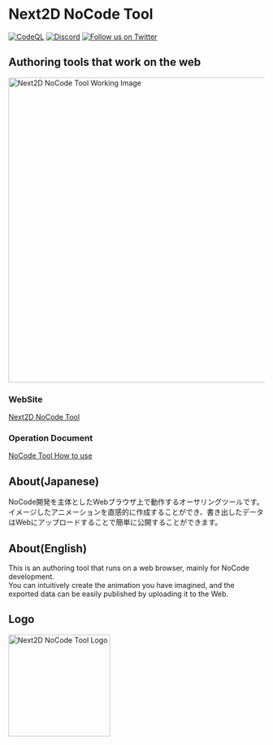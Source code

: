 Next2D NoCode Tool
=============
[![CodeQL](https://github.com/Next2D/tool.next2d.app/actions/workflows/codeql-analysis.yml/badge.svg)](https://github.com/Next2D/tool.next2d.app/actions/workflows/codeql-analysis.yml)
[![Discord](https://img.shields.io/discord/812136803506716713?label=Discord&logo=discord)](https://discord.gg/6c9rv5Uns5)
[![Follow us on Twitter](https://img.shields.io/twitter/follow/Next2D?label=Follow&style=social)](https://twitter.com/intent/user?screen_name=Next2D)

## Authoring tools that work on the web
<img src="https://tool.next2d.app/assets/img/ogp.png" width="600" alt="Next2D NoCode Tool Working Image">

### WebSite
[Next2D NoCode Tool](https://tool.next2d.app)

### Operation Document
[NoCode Tool How to use](https://next2d.app/usage)

## About(Japanese)
NoCode開発を主体としたWebブラウザ上で動作するオーサリングツールです。\
イメージしたアニメーションを直感的に作成することができ、書き出したデータはWebにアップロードすることで簡単に公開することができます。

## About(English)
This is an authoring tool that runs on a web browser, mainly for NoCode development.\
You can intuitively create the animation you have imagined, and the exported data can be easily published by uploading it to the Web.

## Logo
<img src="https://next2d.app/assets/img/tool/logo.svg" width="200" height="200" alt="Next2D NoCode Tool Logo">
